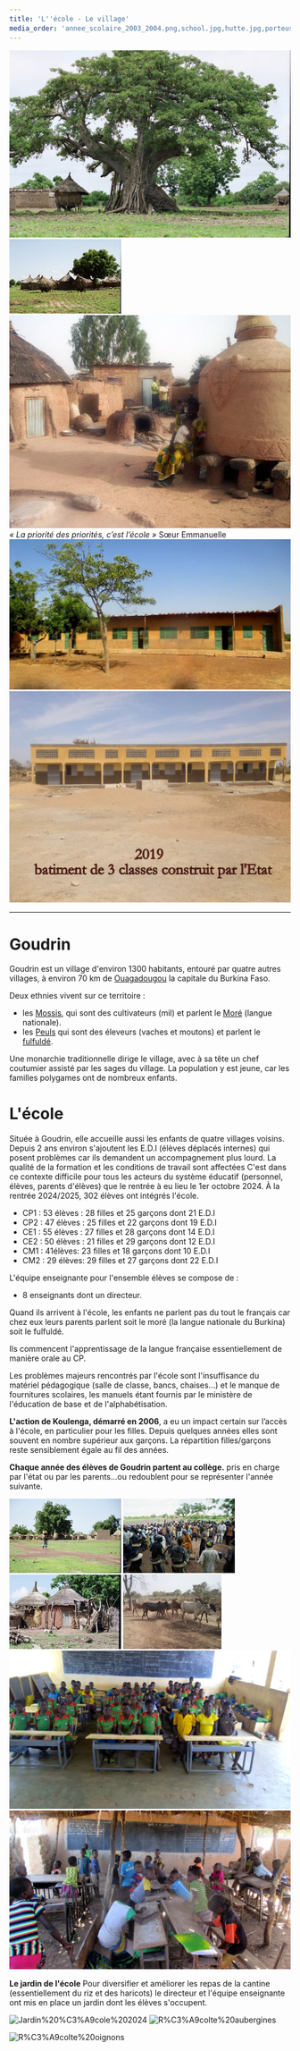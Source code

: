 ```yaml
---
title: 'L''école - Le village'
media_order: 'annee_scolaire_2003_2004.png,school.jpg,hutte.jpg,porteuse.jpg,vaches.jpg,village.jpg,school2.jpg,villageois.jpg,annee_scolaire_2015_2016.png,baobab.jpg,interieur_village.jpg,ecole.jpg,ECOLE 6.jpg,ECOLE 1.jpg,RENTREE 2019.jpg,Jardin école 2024.jpg,Récolte aubergines.jpg,Récolte oignons.jpg'
---
```


![](baobab.jpg)
![](village.jpg)
![](interieur_village.jpg)
_« La priorité des priorités, c’est l’école »_
Sœur Emmanuelle
![](ecole.jpg)
![ECOLE%206](ECOLE%206.jpg "ECOLE%206")

---
# Goudrin

Goudrin est un village d'environ 1300 habitants, entouré par quatre autres villages, à environ 70 km de [Ouagadougou](https://fr.wikipedia.org/wiki/Ouagadougou) la capitale du Burkina Faso.

Deux ethnies vivent sur ce territoire :
- les [Mossis](https://fr.wikipedia.org/wiki/Mossi_(peuple)), qui sont des cultivateurs (mil) et parlent le [Moré](https://fr.wikipedia.org/wiki/Mor%C3%A9) (langue nationale).
- les [Peuls](https://fr.wikipedia.org/wiki/Peuls) qui sont des éleveurs (vaches et moutons) et parlent le [fulfuldé](https://fr.wikipedia.org/wiki/Peul).
 
Une monarchie traditionnelle dirige le village, avec à sa tête un chef coutumier assisté par les sages du village. La population y est jeune, car les familles polygames ont de nombreux enfants.

# L'école

Située à Goudrin, elle accueille aussi les enfants de quatre villages voisins. Depuis 2 ans environ s'ajoutent les E.D.I (élèves déplacés internes) qui posent problèmes car ils demandent un accompagnement plus lourd. La qualité de la formation et les conditions de travail sont affectées
C'est dans ce contexte difficile pour tous les acteurs du système éducatif (personnel, élèves, parents d'élèves) que le rentrée à eu lieu le 1er octobre 2024.
À la rentrée 2024/2025, 302 élèves ont intégrés l'école.
- CP1 : 53 élèves : 28 filles et 25 garçons dont 21 E.D.I
- CP2 : 47 élèves : 25 filles et 22 garçons dont 19 E.D.I
- CE1 : 55 élèves : 27 filles et 28 garçons dont 14 E.D.I
- CE2 : 50 élèves : 21 filles et 29 garçons dont 12 E.D.I
- CM1 : 41élèves:  23 filles et 18 garçons dont 10 E.D.I
- CM2 : 29 élèves: 29 filles et 27 garçons dont 22 E.D.I

L'équipe enseignante pour l'ensemble élèves se compose de :
- 8 enseignants dont un directeur.


Quand ils arrivent à l'école, les enfants ne parlent pas du tout le français car chez eux leurs parents parlent soit le moré (la langue nationale du Burkina) soit le fulfuldé.  

Ils commencent l'apprentissage de la langue française essentiellement de manière orale au CP.

Les problèmes majeurs rencontrés par l'école sont l'insuffisance du matériel pédagogique (salle de classe, bancs, chaises...)  et le manque de fournitures scolaires, les manuels étant fournis par le ministère de l'éducation de base et de l'alphabétisation.

**L'action de Koulenga, démarré en 2006**,  a eu un impact certain sur l’accès à l'école, en particulier pour les filles. Depuis quelques années elles sont souvent en nombre supérieur aux garçons.
La répartition filles/garçons reste sensiblement égale au fil des années.

**Chaque année des élèves de Goudrin partent au collège.** pris en charge par l'état ou par les parents...ou redoublent pour se représenter l'année suivante.


![](porteuse.jpg) ![](villageois.jpg)
![](hutte.jpg) ![](vaches.jpg)
![](school.jpg)![](school2.jpg)

**Le jardin de l'école**
Pour diversifier et améliorer les repas de la cantine (essentiellement du riz et des haricots) le directeur et l'équipe enseignante ont mis en place un jardin dont les élèves s'occupent.

![Jardin%20%C3%A9cole%202024](Jardin%20%C3%A9cole%202024.jpg "Jardin%20%C3%A9cole%202024") ![R%C3%A9colte%20aubergines](R%C3%A9colte%20aubergines.jpg "R%C3%A9colte%20aubergines")

![R%C3%A9colte%20oignons](R%C3%A9colte%20oignons.jpg "R%C3%A9colte%20oignons")
